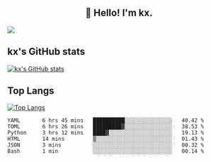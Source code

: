 <h2 align="center">👋 Hello! I'm kx.</h2>

<img align="center" src="https://github.com/kxshu/kxshu/actions/workflows/blank.yml/badge.svg" />

<!--
**kxshu/kxshu** is a ✨ _special_ ✨ repository because its `README.md` (this file) appears on your GitHub profile.

Here are some ideas to get you started:

- 🔭 I’m currently working on ...
- 🌱 I’m currently learning ...
- 👯 I’m looking to collaborate on ...
- 🤔 I’m looking for help with ...
- 💬 Ask me about ...
- 📫 How to reach me: ...
- 😄 Pronouns: ...
- ⚡ Fun fact: ...
-->


## kx's GitHub stats

[![kx's GitHub stats](https://github-readme-stats.vercel.app/api?username=kxshu&show_icons=true)](https://github.com/kxshu/kxshu)

## Top Langs

[![Top Langs](https://github-readme-stats.vercel.app/api/top-langs/?username=kxshu&layout=compact)](https://github.com/kxshu/kxshu)




<!--START_SECTION:waka-->

```text
YAML       6 hrs 45 mins   ██████████░░░░░░░░░░░░░░░   40.42 %
TOML       6 hrs 26 mins   █████████▓░░░░░░░░░░░░░░░   38.53 %
Python     3 hrs 12 mins   ████▓░░░░░░░░░░░░░░░░░░░░   19.13 %
HTML       14 mins         ▒░░░░░░░░░░░░░░░░░░░░░░░░   01.43 %
JSON       3 mins          ░░░░░░░░░░░░░░░░░░░░░░░░░   00.32 %
Bash       1 min           ░░░░░░░░░░░░░░░░░░░░░░░░░   00.14 %
```

<!--END_SECTION:waka-->

